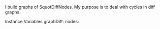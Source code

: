 I build graphs of SquotDiffNodes. My purpose is to deal with cycles in diff graphs.

Instance Variables
	graphDiff:		<SquotObjectGraphDiff>
	nodes:		<Dictionary>